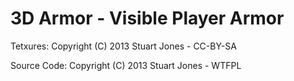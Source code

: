 3D Armor - Visible Player Armor
===============================

Tetxures: Copyright (C) 2013 Stuart Jones - CC-BY-SA

Source Code: Copyright (C) 2013 Stuart Jones - WTFPL


